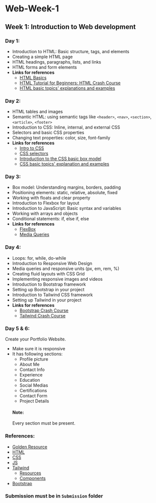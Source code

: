 # Web-Week-1

## Week 1: Introduction to Web development
### Day 1:

- Introduction to HTML: Basic structure, tags, and elements
- Creating a simple HTML page
- HTML headings, paragraphs, lists, and links
- HTML forms and form elements
- **Links for references**
  - [HTML Basics](https://developer.mozilla.org/en-US/docs/Learn/Getting_started_with_the_web/HTML_basics)
  - [HTML Tutorial for Beginners: HTML Crash Course](https://www.youtube.com/watch?v=qz0aGYrrlhU&ab_channel=ProgrammingwithMosh)
  - [HTML basic topics' explanations and examples](https://www.w3schools.com/html/)

### Day 2:

- HTML tables and images
- Semantic HTML: using semantic tags like `<header>`, `<nav>`, `<section>`, `<article>`, `<footer>`
- Introduction to CSS: Inline, internal, and external CSS
- Selectors and basic CSS properties
- Changing text properties: color, size, font-family
- **Links for references**
  - [Intro to CSS](https://developer.mozilla.org/en-US/docs/Web/CSS)
  - [CSS selectors](https://youtu.be/l1mER1bV0N0)
  - [Introduction to the CSS basic box model](https://developer.mozilla.org/en-US/docs/Web/CSS/CSS_Box_Model/Introduction_to_the_CSS_box_model)
  - [CSS basic topics' explanation and examples](https://www.w3schools.com/css/default.asp)


### Day 3:

- Box model: Understanding margins, borders, padding
- Positioning elements: static, relative, absolute, fixed
- Working with floats and clear property
- Introduction to Flexbox for layout
- Introduction to JavaScript: Basic syntax and variables
- Working with arrays and objects
- Conditional statements: if, else if, else
- **Links for references**
  - [FlexBox](https://developer.mozilla.org/en-US/docs/Learn/CSS/CSS_layout/Flexbox)
  - [Media Queries](https://developer.mozilla.org/en-US/docs/Web/CSS/CSS_media_queries/Using_media_queries)


### Day 4:

- Loops: for, while, do-while
- Introduction to Responsive Web Design
- Media queries and responsive units (px, em, rem, %)
- Creating fluid layouts with CSS Grid
- Implementing responsive images and videos
- Introduction to Bootstrap framework
- Setting up Bootstrap in your project
- Introduction to Tailwind CSS framework
- Setting up Tailwind in your project
- **Links for references**
  - [Bootstrap Crash Course](https://youtu.be/Jyvffr3aCp0)
  - [Tailwind Crash Course](https://youtu.be/UBOj6rqRUME)


### Day 5 & 6:
Create your Portfolio Website.
  - Make sure it is responsive 
  - It has following sections:
    - Profile picture
    - About Me
    - Contact Info
    - Experience 
    - Education
    - Social Medias
    - Certifications
    - Contact Form
    - Project Details
    #### Note: 
    Every section must be present.
### References:
- [Golden Resource](https://chat.openai.com/)
- [HTML](https://www.w3schools.com/html/default.asp)
- [CSS](https://www.w3schools.com/css/default.asp)
- [JS](https://www.w3schools.com/js/default.asp)
- [Tailwind](https://tailwindcss.com/)
  - [Resources](https://tailwindcss.com/resources)
  - [Components](https://tailwindui.com/components?ref=sidebar)
- [Bootstrap](https://getbootstrap.com/docs/5.3/getting-started/introduction/)

### Submission must be in `Submission` folder
